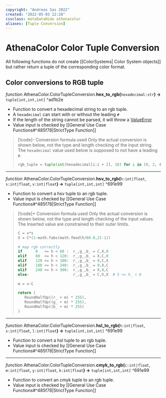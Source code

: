 ```yaml
---
copyright: "Andreas Sas 2022"
created: "2022-05-03 12:28"
cssclass: metaDataHide athenacolor
aliases: [Tuple Conversion]
---
```


# AthenaColor Color Tuple Conversion
All following functions do not create [[ColorSystems| Color System objects]] but rather return a tuple of the corresponding color format.

## Color conversions to RGB tuple

*function* AthenaColor.ColorTupleConversion.**hex_to_rgb(**`hexadecimal:str`**) ->** `tuple[int,int,int]` ^ad1b2e
- Function to convert a hexadecimal string to an rgb tuple.
- A `hexadecimal` can start with or without the leading `#`
- If the length of the string cannot be parsed, it will throw a [ValueError](https://docs.python.org/3/library/exceptions.html#ValueError)
- Value input is checked by [[General Use Case Functions#^485f78|StrictType Function]]
>[!code]- Conversion formula used
>Only the actual conversion is shown below, not the type and length checking of the input string. The `hexadecimal` value used below is supposed to not have a leading `#`.
>```python
>rgb_tuple = tuple(int(hexadecimal[i:i + 2], 16) for i in (0, 2, 4))
>```

---
*function* AthenaColor.ColorTupleConversion.**hsv_to_rgb(**`h:int|float`, `s:int|float`, `v:int|float`**) ->** `tuple[int,int,int]` ^691e99
- Function to convert a hsv tuple to an rgb tuple.
- Value input is checked by [[General Use Case Functions#^485f78|StrictType Function]]
>[!code]+ Conversion formula used
>Only the actual conversion is shown below, not the type and length checking of the input values. The Inserted value are constrained to their outer limits.
>
>```python
>C = v*s  
>X = C*(1-math.fabs(math.fmod(h/60.0,2)-1))  
>  
># map rgb correctly  
>if      0   <= h < 60 :  r_,g_,b_ = C,X,0  
>elif    60  <= h < 120:  r_,g_,b_ = X,C,0  
>elif    120 <= h < 180:  r_,g_,b_ = 0,C,X  
>elif    180 <= h < 240:  r_,g_,b_ = 0,X,C  
>elif    240 <= h < 300:  r_,g_,b_ = X,0,C  
>else:                    r_,g_,b_ = C,0,X  # 5 <= h_ < 6  
>  
>m = v-C  
>  
>return (  
>    RoundHalfUp((r_ + m) * 255),  
>    RoundHalfUp((g_ + m) * 255),  
>    RoundHalfUp((b_ + m) * 255)  
>)
>```


---
*function* AthenaColor.ColorTupleConversion.**hsl_to_rgb(**`h:int|float`, `s:int|float`, `l:int|float`**) ->** `tuple[int,int,int]` ^691e99
- Function to convert a hsl tuple to an rgb tuple.
- Value input is checked by [[General Use Case Functions#^485f78|StrictType Function]]


---
*function* AthenaColor.ColorTupleConversion.**cmyk_to_rgb(**`c:int|float`, `m:int|float`, `y:int|float`, `k:int|float`**) ->** `tuple[int,int,int]` ^691e99
- Function to convert an cmyk tuple to an rgb tuple.
- Value input is checked by [[General Use Case Functions#^485f78|StrictType Function]]


